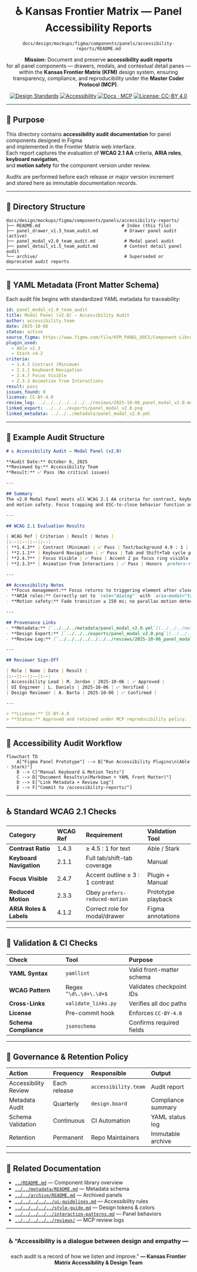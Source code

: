 <div align="center">

# ♿ Kansas Frontier Matrix — Panel Accessibility Reports  
`docs/design/mockups/figma/components/panels/accessibility-reports/README.md`

**Mission:** Document and preserve **accessibility audit reports**  
for all panel components — drawers, modals, and contextual detail panes —  
within the **Kansas Frontier Matrix (KFM)** design system, ensuring  
transparency, compliance, and reproducibility under the **Master Coder Protocol (MCP)**.

[![Design Standards](https://img.shields.io/badge/Design-Human%20Centered-orange)](../../../../../../)
[![Accessibility](https://img.shields.io/badge/Accessibility-WCAG%202.1%20AA-yellow)](../../../../../../)
[![Docs · MCP](https://img.shields.io/badge/Docs-MCP-blue)](../../../../../../../)
[![License: CC-BY 4.0](https://img.shields.io/badge/License-CC--BY%204.0-green)](../../../../../../../../LICENSE)

</div>

---

## 🎯 Purpose

This directory contains **accessibility audit documentation** for panel components designed in Figma  
and implemented in the Frontier Matrix web interface.  
Each report captures the evaluation of **WCAG 2.1 AA** criteria, **ARIA roles**, **keyboard navigation**,  
and **motion safety** for the component version under review.

Audits are performed before each release or major version increment  
and stored here as immutable documentation records.

---

## 🧭 Directory Structure

```text
docs/design/mockups/figma/components/panels/accessibility-reports/
├── README.md                               # Index (this file)
├── panel_drawer_v1.3_team_audit.md          # Drawer panel audit (active)
├── panel_modal_v2.0_team_audit.md           # Modal panel audit
├── panel_detail_v1.5_team_audit.md          # Context detail panel audit
└── archive/                                 # Superseded or deprecated audit reports
````

---

## 🧾 YAML Metadata (Front Matter Schema)

Each audit file begins with standardized YAML metadata for traceability:

```yaml
id: panel_modal_v2.0_team_audit
title: Modal Panel (v2.0) — Accessibility Audit
author: accessibility.team
date: 2025-10-06
status: active
source_figma: https://www.figma.com/file/KFM_PANEL_DOCS/Component-Library?node-id=270%3A550
plugin_used:
  - Able v2.3
  - Stark v4.2
criteria:
  - 1.4.3 Contrast (Minimum)
  - 2.1.1 Keyboard Navigation
  - 2.4.7 Focus Visible
  - 2.3.3 Animation from Interactions
result: pass
issues_found: 0
license: CC-BY-4.0
review_log: ../../../../../../../reviews/2025-10-06_panel_modal_v2.0.md
linked_export: ../../../exports/panel_modal_v2.0.png
linked_metadata: ../../../metadata/panel_modal_v2.0.yml
```

---

## 🧩 Example Audit Structure

```markdown
# ♿ Accessibility Audit — Modal Panel (v2.0)

**Audit Date:** October 6, 2025  
**Reviewed by:** Accessibility Team  
**Result:** ✅ Pass (No critical issues)

---

## Summary
The v2.0 Modal Panel meets all WCAG 2.1 AA criteria for contrast, keyboard navigation,
and motion safety. Focus trapping and ESC-to-close behavior function as expected.

---

## WCAG 2.1 Evaluation Results

| WCAG Ref | Criterion | Result | Notes |
|:--|:--|:--|:--|
| **1.4.3** | Contrast (Minimum) | ✅ Pass | Text/background 4.9 : 1 |
| **2.1.1** | Keyboard Navigation | ✅ Pass | Tab and Shift+Tab cycle properly |
| **2.4.7** | Focus Visible | ✅ Pass | Accent 2 px focus ring visible |
| **2.3.3** | Animation from Interactions | ✅ Pass | Honors `prefers-reduced-motion` |

---

## Accessibility Notes
- **Focus management:** Focus returns to triggering element after close.  
- **ARIA roles:** Correctly set to `role="dialog"` with `aria-modal="true"`.  
- **Motion safety:** Fade transition ≤ 150 ms; no parallax motion detected.  

---

## Provenance Links
- **Metadata:** [`../../../metadata/panel_modal_v2.0.yml`](../../../metadata/panel_modal_v2.0.yml)  
- **Design Export:** [`../../../exports/panel_modal_v2.0.png`](../../../exports/panel_modal_v2.0.png)  
- **Review Log:** [`../../../../../../../reviews/2025-10-06_panel_modal_v2.0.md`](../../../../../../../reviews/2025-10-06_panel_modal_v2.0.md)

---

## Reviewer Sign-Off

| Role | Name | Date | Result |
|:--|:--|:--|:--|
| Accessibility Lead | M. Jordan | 2025-10-06 | ✅ Approved |
| UI Engineer | L. Daniels | 2025-10-06 | ✅ Verified |
| Design Reviewer | A. Barta | 2025-10-06 | ✅ Confirmed |

---

> **License:** CC-BY-4.0  
> **Status:** Approved and retained under MCP reproducibility policy.
```

---

## 🧮 Accessibility Audit Workflow

```mermaid
flowchart TD
    A["Figma Panel Prototype"] --> B["Run Accessibility Plugins\n(Able · Stark)"]
    B --> C["Manual Keyboard & Motion Tests"]
    C --> D["Document Results\n(Markdown + YAML Front Matter)"]
    D --> E["Link Metadata + Review Log"]
    E --> F["Commit to /accessibility-reports/"]
```

<!-- END OF MERMAID -->

---

## ♿ Standard WCAG 2.1 Checks

| Category                | WCAG Ref | Requirement                     | Validation Tool    |
| :---------------------- | :------- | :------------------------------ | :----------------- |
| **Contrast Ratio**      | 1.4.3    | ≥ 4.5 : 1 for text              | Able / Stark       |
| **Keyboard Navigation** | 2.1.1    | Full tab/shift-tab coverage     | Manual             |
| **Focus Visible**       | 2.4.7    | Accent outline ≥ 3 : 1 contrast | Plugin + Manual    |
| **Reduced Motion**      | 2.3.3    | Obey `prefers-reduced-motion`   | Prototype playback |
| **ARIA Roles & Labels** | 4.1.2    | Correct role for modal/drawer   | Figma annotations  |

---

## 🧾 Validation & CI Checks

| Check                 | Tool                   | Purpose                   |
| :-------------------- | :--------------------- | :------------------------ |
| **YAML Syntax**       | `yamllint`             | Valid front-matter schema |
| **WCAG Pattern**      | Regex `^\d\.\d+\.\d+$` | Validates checkpoint IDs  |
| **Cross-Links**       | `validate_links.py`    | Verifies all doc paths    |
| **License**           | Pre-commit hook        | Enforces `CC-BY-4.0`      |
| **Schema Compliance** | `jsonschema`           | Confirms required fields  |

---

## 🧠 Governance & Retention Policy

| Action               | Frequency    | Responsible          | Output             |
| :------------------- | :----------- | :------------------- | :----------------- |
| Accessibility Review | Each release | `accessibility.team` | Audit report       |
| Metadata Audit       | Quarterly    | `design.board`       | Compliance summary |
| Schema Validation    | Continuous   | CI Automation        | YAML status log    |
| Retention            | Permanent    | Repo Maintainers     | Immutable archive  |

---

## 🧩 Related Documentation

* [`../README.md`](../README.md) — Component library overview
* [`../../metadata/README.md`](../../metadata/README.md) — Metadata schema
* [`../../archive/README.md`](../../archive/README.md) — Archived panels
* [`../../../../../ui-guidelines.md`](../../../../../ui-guidelines.md) — Accessibility rules
* [`../../../../../style-guide.md`](../../../../../style-guide.md) — Design tokens & colors
* [`../../../../../interaction-patterns.md`](../../../../../interaction-patterns.md) — Panel behaviors
* [`../../../../../reviews/`](../../../../../reviews/) — MCP review logs

---

<div align="center">

### ♿ “Accessibility is a dialogue between design and empathy —

each audit is a record of how we listen and improve.”
**— Kansas Frontier Matrix Accessibility & Design Team**

</div>
